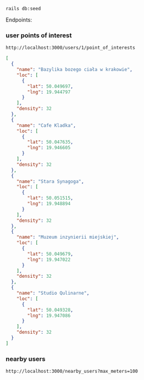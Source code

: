 `rails db:seed`

Endpoints:

### user points of interest
`http://localhost:3000/users/1/point_of_interests`

```json
[
  {
    "name": "Bazylika bozego ciała w krakowie",
    "loc": [
      {
        "lat": 50.049697,
        "lng": 19.944797
      }
    ],
    "density": 32
  },
  {
    "name": "Cafe Kladka",
    "loc": [
      {
        "lat": 50.047635,
        "lng": 19.946605
      }
    ],
    "density": 32
  },
  {
    "name": "Stara Synagoga",
    "loc": [
      {
        "lat": 50.051515,
        "lng": 19.948894
      }
    ],
    "density": 32
  },
  {
    "name": "Muzeum inzynierii miejskiej",
    "loc": [
      {
        "lat": 50.049679,
        "lng": 19.947022
      }
    ],
    "density": 32
  },
  {
    "name": "Studio Qulinarne",
    "loc": [
      {
        "lat": 50.049328,
        "lng": 19.947086
      }
    ],
    "density": 32
  }
]
```


### nearby users
`http://localhost:3000/nearby_users?max_meters=100`

